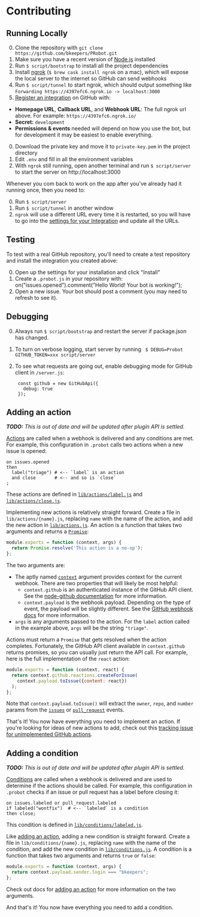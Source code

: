 # Contributing

## Running Locally

0. Clone the repository with `git clone https://github.com/bkeepers/PRobot.git`
0. Make sure you have a recent version of [Node.js](https://nodejs.org/) installed
0. Run `$ script/bootstrap` to install all the project dependencies
0. Install [ngrok](https://ngrok.com/download) (`$ brew cask install ngrok` on a mac), which will expose the local server to the internet so GitHub can send webhooks
0. Run `$ script/tunnel` to start ngrok, which should output something like `Forwarding https://4397efc6.ngrok.io -> localhost:3000`
0. [Register an integration](https://developer.github.com/early-access/integrations/creating-an-integration/) on GitHub with:
  - **Homepage URL**, **Callback URL**, and **Webhook URL**: The full ngrok url above. For example: `https://4397efc6.ngrok.io/`
  - **Secret:** `development`
  - **Permissions & events** needed will depend on how you use the bot, but for development it may be easiest to enable everything.
0. Download the private key and move it to `private-key.pem` in the project directory
0. Edit `.env` and fill in all the environment variables
0. With `ngrok` still running, open another terminal and run `$ script/server` to start the server on http://localhost:3000

Whenever you com back to work on the app after you've already had it running once, then you need to:

0. Run `$ script/server`
0. Run `$ script/tunnel` in another window
0. `ngrok` will use a different URL every time it is restarted, so you will have to go into the [settings for your Integration](https://github.com/settings/installations) and update all the URLs.

## Testing

To test with a real GitHub repository, you'll need to create a test repository and install the integration you created above:

0. Open up the settings for your installation and click "Install"
0. Create a `.probot.js` in your repository with:
        on("issues.opened").comment("Hello World! Your bot is working!");
0. Open a new issue. Your bot should post a comment (you may need to refresh to see it).

## Debugging

0. Always run `$ script/bootstrap` and restart the server if package.json has changed.
0. To turn on verbose logging, start server by running ` $ DEBUG=Probot GITHUB_TOKEN=xxx script/server`
0. To see what requests are going out, enable debugging mode for  GitHub client in `/server.js`:

        const github = new GitHubApi({
          debug: true
        });

## Adding an action

_**TODO:** This is out of date and will be updated after plugin API is settled._

[Actions](docs/configuration.md#then) are called when a webhook is delivered and any conditions are met. For example, this configuration in `.probot` calls two actions when a new issue is opened:

```
on issues.opened
then
  label("triage") # <-- `label` is an action
  and close       # <-- and so is `close`
;
```

These actions are defined in [`lib/actions/label.js`](lib/actions/label.js) and [`lib/actions/close.js`](lib/actions/close.js).

Implementing new actions is relatively straight forward. Create a file in `lib/actions/{name}.js`, replacing `name` with the name of the action, and add the new action in [`lib/actions.js`](lib/actions.js). An action is a function that takes two arguments and returns a [`Promise`](https://developer.mozilla.org/en-US/docs/Web/JavaScript/Reference/Global_Objects/Promise):

```javascript
module.exports = function (context, args) {
  return Promise.resolve('This action is a no-op');
};
```

The two arguments are:

- The aptly named [`context`](lib/context.js) argument provides context for the current webhook. There are two properties that will likely be most helpful:
  - `context.github` is an authenticated instance of the GitHub API client. See the [node-github documentation](http://mikedeboer.github.io/node-github/) for more information.
  - `context.payload` is the webhook payload. Depending on the type of event, the payload will be slightly different. See the [GitHub webhook docs](https://developer.github.com/webhooks/#payloads) for more information.
- `args` is any arguments passed to the action. For the `label` action called in the example above, `args` will be the string `"triage"`.

Actions must return a `Promise` that gets resolved when the action completes. Fortunately, the GitHub API client available in `context.github` returns promises, so you can usually just return the API call. For example, here is the full implementation of the `react` action:

```javascript
module.exports = function (context, react) {
  return context.github.reactions.createForIssue(
    context.payload.toIssue({content: react})
  );
};
```

Note that `context.payload.toIssue()` will extract the `owner`, `repo`, and `number` params from the [`issues`](https://developer.github.com/v3/activity/events/types/#issuesevent) or [`pull_request`](https://developer.github.com/v3/activity/events/types/#pullrequestevent) events.

That's it! You now have everything you need to implement an action. If you're looking for ideas of new actions to add, check out this [tracking issue for unimplemented GitHub actions](https://github.com/bkeepers/PRobot/issues/21).

## Adding a condition

_**TODO:** This is out of date and will be updated after plugin API is settled._

[Conditions](docs/configuration.md#then) are called when a webhook is delivered and are used to determine if the actions should be called. For example, this configuration in `.probot` checks if an issue or pull request has a label before closing it:

```
on issues.labeled or pull_request.labeled
if labeled("wontfix")  # <-- `labeled` is a condition
then close;
```

This condition is defined in [`lib/conditions/labeled.js`](lib/conditions/labeled.js).

Like [adding an action](#actions), adding a new condition is straight forward. Create a file in `lib/conditions/{name}.js`, replacing `name` with the name of the condition, and add the new condition in [`lib/conditions.js`](lib/conditions.js). A condition is a function that takes two arguments and returns `true` or `false`:

```javascript
module.exports = function (context, args) {
  return context.payload.sender.login === "bkeepers";
};
```

Check out docs for [adding an action](#actions) for more information on the two arguments.

And that's it! You now have everything you need to add a condition.
